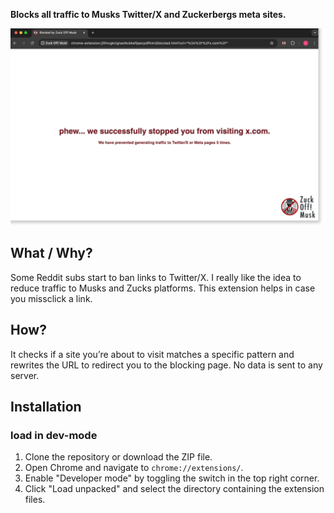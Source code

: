 **Blocks all traffic to Musks Twitter/X and Zuckerbergs meta sites.**

![Banner](images/screenshot.png)

## What / Why?
Some Reddit subs start to ban links to Twitter/X.
I really like the idea to reduce traffic to Musks and Zucks platforms.
This extension helps in case you missclick a link.

## How?
It checks if a site you’re about to visit matches a specific pattern and rewrites the URL to redirect you to the blocking page.
No data is sent to any server.

## Installation

### load in dev-mode
1. Clone the repository or download the ZIP file.
2. Open Chrome and navigate to `chrome://extensions/`.
3. Enable "Developer mode" by toggling the switch in the top right corner.
4. Click "Load unpacked" and select the directory containing the extension files.
